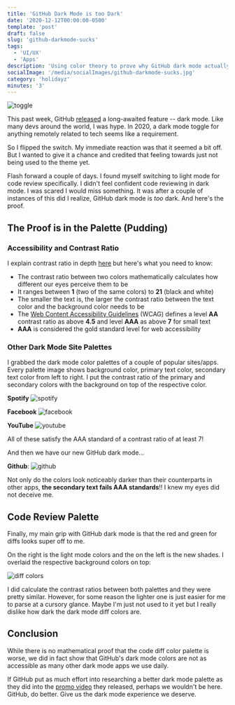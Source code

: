 ```yaml
---
title: 'GitHub Dark Mode is too Dark'
date: '2020-12-12T00:00:00-0500'
template: 'post'
draft: false
slug: 'github-darkmode-sucks'
tags:
  - 'UI/UX'
  - 'Apps'
description: 'Using color theory to prove why GitHub dark mode actually sucks'
socialImage: '/media/socialImages/github-darkmode-sucks.jpg'
category: 'holidayz'
minutes: '3'
---
```


![toggle](/media/socialImages/github-darkmode-sucks.jpg)

This past week, GitHub [released](https://twitter.com/github/status/1336362679506784256) a long-awaited feature -- dark mode. Like many devs around the world, I was hype. In 2020, a dark mode toggle for anything remotely related to tech seems like a requirement.

So I flipped the switch. My immediate reaction was that it seemed a bit off. But I wanted to give it a chance and credited that feeling towards just not being used to the theme yet.

Flash forward a couple of days. I found myself switching to light mode for code review specifically. I didn't feel confident code reviewing in dark mode. I was scared I would miss something. It was after a couple of instances of this did I realize, GitHub dark mode is _too_ dark. And here's the proof.

## The Proof is in the Palette (Pudding)

### Accessibility and Contrast Ratio

I explain contrast ratio in depth [here](https://blog.karenying.com/posts/boost-visual-accessibility-by-auto-flipping-text-color#wcag-and-contrast-ratio) but here's what you need to know:

- The contrast ratio between two colors mathematically calculates how different our eyes perceive them to be
- It ranges between **1** (two of the same colors) to **21** (black and white)
- The smaller the text is, the larger the contrast ratio between the text color and the background color needs to be
- The [Web Content Accessibility Guidelines](https://www.w3.org/WAI/standards-guidelines/wcag/) (WCAG) defines a level **AA** contrast ratio as above **4.5** and level **AAA** as above **7** for small text
- **AAA** is considered the gold standard level for web accessibility

### Other Dark Mode Site Palettes

I grabbed the dark mode color palettes of a couple of popular sites/apps. Every palette image shows background color, primary text color, secondary text color from left to right. I put the contrast ratio of the primary and secondary colors with the background on top of the respective color.

**Spotify**
![spotify](/media/github-darkmode-sucks/spotify.png)

**Facebook**
![facebook](/media/github-darkmode-sucks/facebook.png)

**YouTube**
![youtube](/media/github-darkmode-sucks/youtube.png)

All of these satisfy the AAA standard of a contrast ratio of at least 7!

And then we have our new GitHub dark mode...

**Github**:
![github](/media/github-darkmode-sucks/github.png)

Not only do the colors look noticeably darker than their counterparts in other apps, **the secondary text fails AAA standards**!! I knew my eyes did not deceive me.

## Code Review Palette

Finally, my main grip with GitHub dark mode is that the red and green for diffs looks super off to me.

On the right is the light mode colors and the on the left is the new shades. I overlaid the respective background colors on top:

![diff colors](/media/github-darkmode-sucks/diff.png)

I did calculate the contrast ratios between both palettes and they were pretty similar. However, for some reason the lighter one is just easier for me to parse at a cursory glance. Maybe I'm just not used to it yet but I really dislike how dark the dark mode diff colors are.

## Conclusion

While there is no mathematical proof that the code diff color palette is worse, we did in fact show that GitHub's dark mode colors are not as accessible as many other dark mode apps we use daily.

If GitHub put as much effort into researching a better dark mode palette as they did into the [promo video](https://twitter.com/github/status/1336362679506784256) they released, perhaps we wouldn't be here. GitHub, do better. Give us the dark mode experience we deserve.
